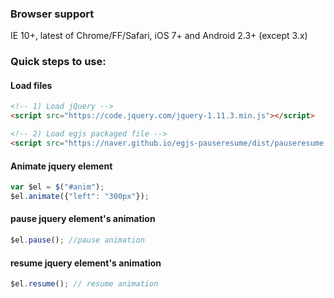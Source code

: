 ### Browser support
IE 10+, latest of Chrome/FF/Safari, iOS 7+ and Android 2.3+ (except 3.x)

### Quick steps to use:

#### Load files

``` html
<!-- 1) Load jQuery -->
<script src="https://code.jquery.com/jquery-1.11.3.min.js"></script>

<!-- 2) Load egjs packaged file -->
<script src="https://naver.github.io/egjs-pauseresume/dist/pauseresume.min.js"></script>
```

#### Animate jquery element

``` javascript
var $el = $("#anim");
$el.animate({"left": "300px"});
```

#### pause jquery element's animation

``` javascript
$el.pause(); //pause animation
```

#### resume jquery element's animation

``` javascript
$el.resume(); // resume animation
```
